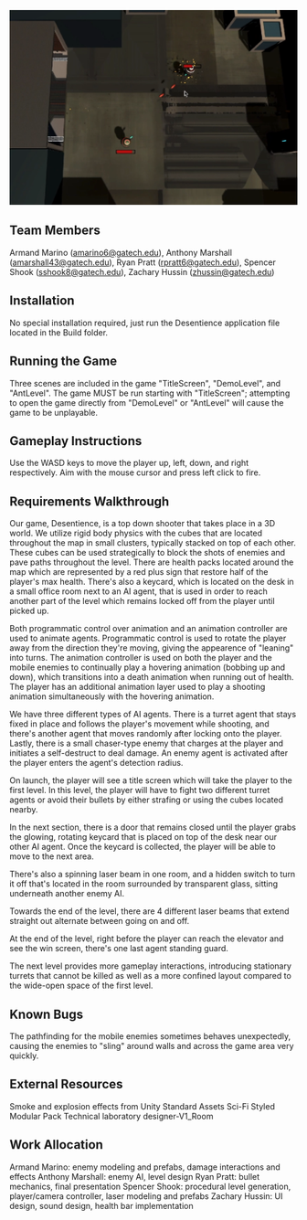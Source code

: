 ![Image 1](image.png)

## Team Members
Armand Marino (amarino6@gatech.edu),
Anthony Marshall (amarshall43@gatech.edu),
Ryan Pratt (rpratt6@gatech.edu),
Spencer Shook (sshook8@gatech.edu),
Zachary Hussin (zhussin@gatech.edu)

## Installation
No special installation required, just run the Desentience application file located in the Build folder.

## Running the Game
Three scenes are included in the game "TitleScreen", "DemoLevel", and "AntLevel". The game MUST be run starting with "TitleScreen"; attempting to open the game directly from "DemoLevel" or "AntLevel" will cause the game to be unplayable.

## Gameplay Instructions
Use the WASD keys to move the player up, left, down, and right respectively. Aim with the mouse cursor and press left click to fire.

## Requirements Walkthrough
Our game, Desentience, is a top down shooter that takes place in a 3D world. We utilize rigid body physics with the cubes that are located throughout the map in small clusters, typically stacked on top of each other. These cubes  can be used strategically to block the shots of enemies and pave paths throughout the level. There are health packs located around the map which are represented by a red plus sign that restore half of the player's max health. There's also a keycard, which is located on the desk in a small office room next to an AI agent, that is used in order to reach another part of the level which remains locked off from the player until picked up.

Both programmatic control over animation and an animation controller are used to animate agents. Programmatic control is used to rotate the player away from the direction they're moving, giving the appearence of "leaning" into turns. The animation controller is used on both the player and the mobile enemies to continually play a hovering animation (bobbing up and down), which transitions into a death animation when running out of health. The player has an additional animation layer used to play a shooting animation simultaneously with the hovering animation.

We have three different types of AI agents. There is a turret agent that stays fixed in place and follows the player's movement while shooting, and there's another agent that moves randomly after locking onto the player. Lastly, there is a small chaser-type enemy that charges at the player and initiates a self-destruct to deal damage. An enemy agent is activated after the player enters the agent's detection radius.

On launch, the player will see a title screen which will take the player to the first level. In this level, the player will have to fight two different turret agents or avoid their bullets by either strafing or using the cubes located nearby. 

In the next section, there is a door that remains closed until the player grabs the glowing, rotating keycard that is placed on top of the desk near our other AI agent. Once the keycard is collected, the player will be able to move to the next area. 

There's also a spinning laser beam in one room, and a hidden switch to turn it off that's located in the room surrounded by transparent glass, sitting underneath another enemy AI. 

Towards the end of the level, there are 4 different laser beams that extend straight out alternate between going on and off. 

At the end of the level, right before the player can reach the elevator and see the win screen, there's one last agent standing guard.

The next level provides more gameplay interactions, introducing stationary turrets that cannot be killed as well as a more confined layout compared to the wide-open space of the first level.

## Known Bugs
The pathfinding for the mobile enemies sometimes behaves unexpectedly, causing the enemies to "sling" around walls and across the game area very quickly.

## External Resources
Smoke and explosion effects from Unity Standard Assets
Sci-Fi Styled Modular Pack
Technical laboratory designer-V1_Room

## Work Allocation
Armand Marino: enemy modeling and prefabs, damage interactions and effects
Anthony Marshall: enemy AI, level design
Ryan Pratt: bullet mechanics, final presentation
Spencer Shook: procedural level generation, player/camera controller, laser modeling and prefabs
Zachary Hussin: UI design, sound design, health bar implementation